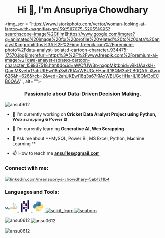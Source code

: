 <h1 align="center">Hi 👋, I'm Ansupriya Chowdhary</h1>

<img_scr = "https://www.istockphoto.com/vector/woman-looking-at-laptop-with-magnifier-gm1592587675-529558995?searchscope=image%2Cfilm](https://www.google.com/imgres?q=animated%20image%20for%20profile%20related%20to%20data%20analyst&imgurl=https%3A%2F%2Fimg.freepik.com%2Fpremium-photo%2Fdata-analyst-isolated-cartoon-character_934475-17570.jpg&imgrefurl=https%3A%2F%2Fwww.freepik.com%2Fpremium-ai-image%2Fdata-analyst-isolated-cartoon-character_159937518.htm&docid=aWCfUW3p-nxgpM&tbnid=vBkUAaxkH-QamM&vet=12ahUKEwi18q3s67KIAxWBUGcHHanIL18QM3oECB0QAA..i&w=626&h=626&hcb=2&ved=2ahUKEwi18q3s67KIAxWBUGcHHanIL18QM3oECB0QAA" , alt= "">
  
<h3 align="center">Passionate about Data-Driven Decision Making.</h3>

<p align="left"> <img src="https://komarev.com/ghpvc/?username=ansu0612&label=Profile%20views&color=0e75b6&style=flat" alt="ansu0612" /> </p>

- 🔭 I’m currently working on **Cricket Data Analyst Project using Python, Web scrapping & Power BI**

- 🌱 I’m currently learning **Generative AI, Web Scrapping**

- 💬 Ask me about **MySQL, Power BI, MS Excel, Python, Machine Learning **

- 📫 How to reach me **ansu11es@gmail.com**

<h3 align="left">Connect with me:</h3>
<p align="left">
<a href="https://linkedin.com/in/linkedin.com/in/ansupriya-chowdhary-5ab1211b4" target="blank"><img align="center" src="https://raw.githubusercontent.com/rahuldkjain/github-profile-readme-generator/master/src/images/icons/Social/linked-in-alt.svg" alt="linkedin.com/in/ansupriya-chowdhary-5ab1211b4" height="30" width="40" /></a>
</p>

<h3 align="left">Languages and Tools:</h3>
<p align="left"> <a href="https://www.mysql.com/" target="_blank" rel="noreferrer"> <img src="https://raw.githubusercontent.com/devicons/devicon/master/icons/mysql/mysql-original-wordmark.svg" alt="mysql" width="40" height="40"/> </a> <a href="https://pandas.pydata.org/" target="_blank" rel="noreferrer"> <img src="https://raw.githubusercontent.com/devicons/devicon/2ae2a900d2f041da66e950e4d48052658d850630/icons/pandas/pandas-original.svg" alt="pandas" width="40" height="40"/> </a> <a href="https://www.python.org" target="_blank" rel="noreferrer"> <img src="https://raw.githubusercontent.com/devicons/devicon/master/icons/python/python-original.svg" alt="python" width="40" height="40"/> </a> <a href="https://scikit-learn.org/" target="_blank" rel="noreferrer"> <img src="https://upload.wikimedia.org/wikipedia/commons/0/05/Scikit_learn_logo_small.svg" alt="scikit_learn" width="40" height="40"/> </a> <a href="https://seaborn.pydata.org/" target="_blank" rel="noreferrer"> <img src="https://seaborn.pydata.org/_images/logo-mark-lightbg.svg" alt="seaborn" width="40" height="40"/> </a> </p>

<p><img align="left" src="https://github-readme-stats.vercel.app/api/top-langs?username=ansu0612&show_icons=true&locale=en&layout=compact" alt="ansu0612" /></p>

<p>&nbsp;<img align="center" src="https://github-readme-stats.vercel.app/api?username=ansu0612&show_icons=true&locale=en" alt="ansu0612" /></p>

<p><img align="center" src="https://github-readme-streak-stats.herokuapp.com/?user=ansu0612&" alt="ansu0612" /></p>
